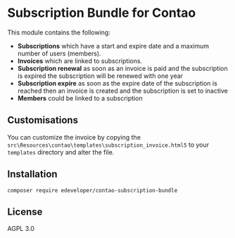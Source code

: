 # Subscription Bundle for Contao

This module contains the following:

* **Subscriptions** which have a start and expire date and a maximum number of users (members).
* **Invoices** which are linked to subscriptions. 
* **Subscription renewal** as soon as an invoice is paid and the subscription is expired the subscription will be renewed with one year
* **Subscription expire** as soon as the expire date of the subscription is reached then an invoice is created and the subscription is set to inactive
* **Members** could be linked to a subscription 

## Customisations

You can customize the invoice by copying the `src\Resources\contao\templates\subscription_invoice.html5` to your `templates` directory and alter the file.

## Installation

`composer require edeveloper/contao-subscription-bundle`

## License

AGPL 3.0
